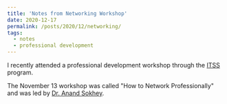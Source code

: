 ```yaml
---
title: 'Notes from Networking Workshop'
date: 2020-12-17
permalink: /posts/2020/12/networking/
tags:
  - notes
  - professional development
---
```

I recently attended a professional development workshop through the [ITSS](https://www.colorado.edu/cartss/interdisciplinary-training-social-sciences-itss) program.

The November 13 workshop was called "How to Network Professionally" and was led by [Dr. Anand Sokhey](https://sites.google.com/a/colorado.edu/aes/).
